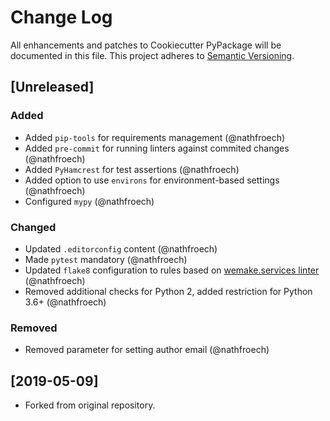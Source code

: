 # Change Log
All enhancements and patches to Cookiecutter PyPackage will be documented in this file.
This project adheres to [Semantic Versioning](http://semver.org/).

## [Unreleased]
### Added
- Added `pip-tools` for requirements management (@nathfroech)
- Added `pre-commit` for running linters against commited changes (@nathfroech)
- Added `PyHamcrest` for test assertions (@nathfroech)
- Added option to use `environs` for environment-based settings (@nathfroech)
- Configured `mypy` (@nathfroech)
### Changed
- Updated `.editorconfig` content (@nathfroech)
- Made `pytest` mandatory (@nathfroech)
- Updated `flake8` configuration to rules based on
 [wemake.services linter](https://github.com/wemake-services/wemake-python-styleguide) (@nathfroech)
 - Removed additional checks for Python 2, added restriction for Python 3.6+ (@nathfroech)
 ### Removed
 - Removed parameter for setting author email (@nathfroech)

## [2019-05-09]
- Forked from original repository.
